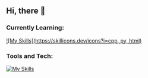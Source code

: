 ## Hi, there 👋

### Currently Learning: 
[![My Skills](https://skillicons.dev/icons?i=cpp, py, html)](https://skillicons.dev)

### Tools and Tech: 
[![My Skills](https://skillicons.dev/icons?i=notion,obsidian)](https://skillicons.dev)

